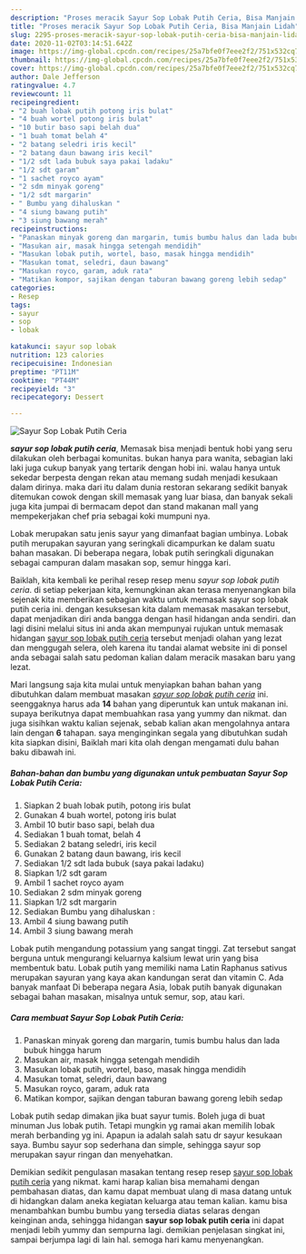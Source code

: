```yaml
---
description: "Proses meracik Sayur Sop Lobak Putih Ceria, Bisa Manjain Lidah"
title: "Proses meracik Sayur Sop Lobak Putih Ceria, Bisa Manjain Lidah"
slug: 2295-proses-meracik-sayur-sop-lobak-putih-ceria-bisa-manjain-lidah
date: 2020-11-02T03:14:51.642Z
image: https://img-global.cpcdn.com/recipes/25a7bfe0f7eee2f2/751x532cq70/sayur-sop-lobak-putih-ceria-foto-resep-utama.jpg
thumbnail: https://img-global.cpcdn.com/recipes/25a7bfe0f7eee2f2/751x532cq70/sayur-sop-lobak-putih-ceria-foto-resep-utama.jpg
cover: https://img-global.cpcdn.com/recipes/25a7bfe0f7eee2f2/751x532cq70/sayur-sop-lobak-putih-ceria-foto-resep-utama.jpg
author: Dale Jefferson
ratingvalue: 4.7
reviewcount: 11
recipeingredient:
- "2 buah lobak putih potong iris bulat"
- "4 buah wortel potong iris bulat"
- "10 butir baso sapi belah dua"
- "1 buah tomat belah 4"
- "2 batang seledri iris kecil"
- "2 batang daun bawang iris kecil"
- "1/2 sdt lada bubuk saya pakai ladaku"
- "1/2 sdt garam"
- "1 sachet royco ayam"
- "2 sdm minyak goreng"
- "1/2 sdt margarin"
- " Bumbu yang dihaluskan "
- "4 siung bawang putih"
- "3 siung bawang merah"
recipeinstructions:
- "Panaskan minyak goreng dan margarin, tumis bumbu halus dan lada bubuk hingga harum"
- "Masukan air, masak hingga setengah mendidih"
- "Masukan lobak putih, wortel, baso, masak hingga mendidih"
- "Masukan tomat, seledri, daun bawang"
- "Masukan royco, garam, aduk rata"
- "Matikan kompor, sajikan dengan taburan bawang goreng lebih sedap"
categories:
- Resep
tags:
- sayur
- sop
- lobak

katakunci: sayur sop lobak 
nutrition: 123 calories
recipecuisine: Indonesian
preptime: "PT11M"
cooktime: "PT44M"
recipeyield: "3"
recipecategory: Dessert

---
```



![Sayur Sop Lobak Putih Ceria](https://img-global.cpcdn.com/recipes/25a7bfe0f7eee2f2/751x532cq70/sayur-sop-lobak-putih-ceria-foto-resep-utama.jpg)

<b><i>sayur sop lobak putih ceria</i></b>, Memasak bisa menjadi bentuk hobi yang seru dilakukan oleh berbagai komunitas. bukan hanya para wanita, sebagian laki laki juga cukup banyak yang tertarik dengan hobi ini. walau hanya untuk sekedar berpesta dengan rekan atau memang sudah menjadi kesukaan dalam dirinya. maka dari itu dalam dunia restoran sekarang sedikit banyak ditemukan cowok dengan skill memasak yang luar biasa, dan banyak sekali juga kita jumpai di bermacam depot dan stand makanan mall yang mempekerjakan chef pria sebagai koki mumpuni nya.

Lobak merupakan satu jenis sayur yang dimanfaat bagian umbinya. Lobak putih merupakan sayuran yang seringkali dicampurkan ke dalam suatu bahan masakan. Di beberapa negara, lobak putih seringkali digunakan sebagai campuran dalam masakan sop, semur hingga kari.

Baiklah, kita kembali ke perihal resep resep menu <i>sayur sop lobak putih ceria</i>. di setiap pekerjaan kita, kemungkinan akan terasa menyenangkan bila sejenak kita memberikan sebagian waktu untuk memasak sayur sop lobak putih ceria ini. dengan kesuksesan kita dalam memasak masakan tersebut, dapat menjadikan diri anda bangga dengan hasil hidangan anda sendiri. dan lagi disini melalui situs ini anda akan mempunyai rujukan untuk memasak hidangan <u>sayur sop lobak putih ceria</u> tersebut menjadi olahan yang lezat dan menggugah selera, oleh karena itu tandai alamat website ini di ponsel anda sebagai salah satu pedoman kalian dalam meracik masakan baru yang lezat.


Mari langsung saja kita mulai untuk menyiapkan bahan bahan yang dibutuhkan dalam membuat masakan <u><i>sayur sop lobak putih ceria</i></u> ini. seenggaknya harus ada <b>14</b> bahan yang diperuntuk kan untuk makanan ini. supaya berikutnya dapat membuahkan rasa yang yummy dan nikmat. dan juga sisihkan waktu kalian sejenak, sebab kalian akan mengolahnya antara lain dengan <b>6</b> tahapan. saya menginginkan segala yang dibutuhkan sudah kita siapkan disini, Baiklah mari kita olah dengan mengamati dulu bahan baku dibawah ini.

<!--inarticleads1-->

##### Bahan-bahan dan bumbu yang digunakan untuk pembuatan Sayur Sop Lobak Putih Ceria:

1. Siapkan 2 buah lobak putih, potong iris bulat
1. Gunakan 4 buah wortel, potong iris bulat
1. Ambil 10 butir baso sapi, belah dua
1. Sediakan 1 buah tomat, belah 4
1. Sediakan 2 batang seledri, iris kecil
1. Gunakan 2 batang daun bawang, iris kecil
1. Sediakan 1/2 sdt lada bubuk (saya pakai ladaku)
1. Siapkan 1/2 sdt garam
1. Ambil 1 sachet royco ayam
1. Sediakan 2 sdm minyak goreng
1. Siapkan 1/2 sdt margarin
1. Sediakan  Bumbu yang dihaluskan :
1. Ambil 4 siung bawang putih
1. Ambil 3 siung bawang merah


Lobak putih mengandung potassium yang sangat tinggi. Zat tersebut sangat berguna untuk mengurangi keluarnya kalsium lewat urin yang bisa membentuk batu. Lobak putih yang memiliki nama Latin Raphanus sativus merupakan sayuran yang kaya akan kandungan serat dan vitamin C. Ada banyak manfaat Di beberapa negara Asia, lobak putih banyak digunakan sebagai bahan masakan, misalnya untuk semur, sop, atau kari. 

<!--inarticleads2-->

##### Cara membuat Sayur Sop Lobak Putih Ceria:

1. Panaskan minyak goreng dan margarin, tumis bumbu halus dan lada bubuk hingga harum
1. Masukan air, masak hingga setengah mendidih
1. Masukan lobak putih, wortel, baso, masak hingga mendidih
1. Masukan tomat, seledri, daun bawang
1. Masukan royco, garam, aduk rata
1. Matikan kompor, sajikan dengan taburan bawang goreng lebih sedap


Lobak putih sedap dimakan jika buat sayur tumis. Boleh juga di buat minuman Jus lobak putih. Tetapi mungkin yg ramai akan memilih lobak merah berbanding yg ini. Apapun ia adalah salah satu dr sayur kesukaan saya. Bumbu sayur sop sederhana dan simple, sehingga sayur sop merupakan sayur ringan dan menyehatkan. 

Demikian sedikit pengulasan masakan tentang resep resep <u>sayur sop lobak putih ceria</u> yang nikmat. kami harap kalian bisa memahami dengan pembahasan diatas, dan kamu dapat membuat ulang di masa datang untuk di hidangkan dalam aneka kegiatan keluarga atau teman kalian. kamu bisa menambahkan bumbu bumbu yang tersedia diatas selaras dengan keinginan anda, sehingga hidangan <b>sayur sop lobak putih ceria</b> ini dapat menjadi lebih yummy dan sempurna lagi. demikian penjelasan singkat ini, sampai berjumpa lagi di lain hal. semoga hari kamu menyenangkan.
